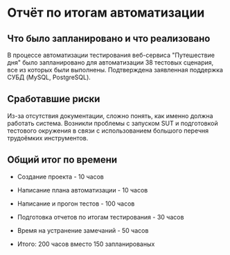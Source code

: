 # Отчёт по итогам автоматизации

## Что было запланировано и что реализовано

В процессе автоматизации тестирования веб-сервиса "Путешествие дня" было запланировано для автоматизации 38 тестовых сценария, все из которых были выполнены.
Подтверждена заявленная поддержка СУБД (MySQL, PostgreSQL).

## Сработавшие риски

Из-за отсутствия документации, сложно понять, как именно должна работать система. Возникли проблемы с запуском SUT и подготовкой тестового окружения в связи с использованием большого перечня трудоёмких инструментов.

## Общий итог по времени

- Создание проекта - 10 часов

- Написание плана автоматизации - 10 часов

- Написание и прогон тестов - 100 часов

- Подготовка отчетов по итогам тестирования - 30 часов

- Время на устранение замечаний - 50 часов 

- Итого: 200 часов вместо 150 запланированых